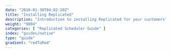 ```yaml
---
date: "2018-01-30T04:02:20Z"
title: "Installing Replicated"
description: "Introduction to installing Replicated for your customers"
weight: "9004"
categories: [ "Replicated Scheduler Guide" ]
index: "guides/native"
type: "guide"
gradient: "redToRed"
---
```


